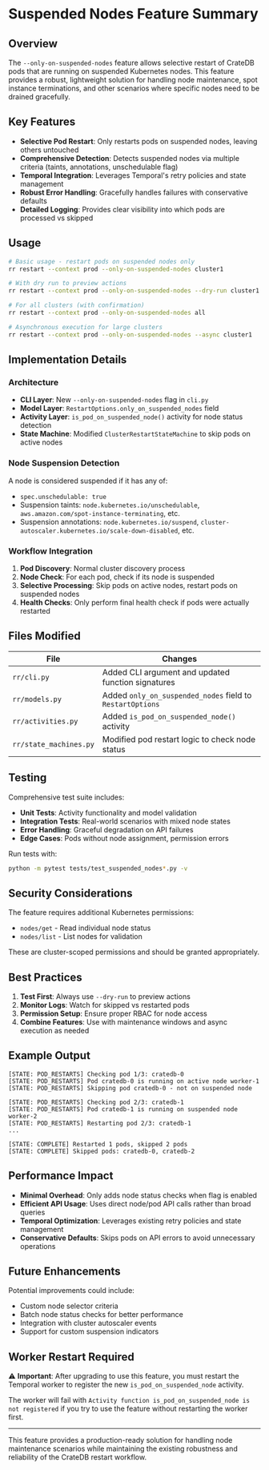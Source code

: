 # Suspended Nodes Feature Summary

## Overview

The `--only-on-suspended-nodes` feature allows selective restart of CrateDB pods that are running on suspended Kubernetes nodes. This feature provides a robust, lightweight solution for handling node maintenance, spot instance terminations, and other scenarios where specific nodes need to be drained gracefully.

## Key Features

- **Selective Pod Restart**: Only restarts pods on suspended nodes, leaving others untouched
- **Comprehensive Detection**: Detects suspended nodes via multiple criteria (taints, annotations, unschedulable flag)
- **Temporal Integration**: Leverages Temporal's retry policies and state management
- **Robust Error Handling**: Gracefully handles failures with conservative defaults
- **Detailed Logging**: Provides clear visibility into which pods are processed vs skipped

## Usage

```bash
# Basic usage - restart pods on suspended nodes only
rr restart --context prod --only-on-suspended-nodes cluster1

# With dry run to preview actions
rr restart --context prod --only-on-suspended-nodes --dry-run cluster1

# For all clusters (with confirmation)
rr restart --context prod --only-on-suspended-nodes all

# Asynchronous execution for large clusters
rr restart --context prod --only-on-suspended-nodes --async cluster1
```

## Implementation Details

### Architecture
- **CLI Layer**: New `--only-on-suspended-nodes` flag in `cli.py`
- **Model Layer**: `RestartOptions.only_on_suspended_nodes` field
- **Activity Layer**: `is_pod_on_suspended_node()` activity for node status detection
- **State Machine**: Modified `ClusterRestartStateMachine` to skip pods on active nodes

### Node Suspension Detection
A node is considered suspended if it has any of:
- `spec.unschedulable: true`
- Suspension taints: `node.kubernetes.io/unschedulable`, `aws.amazon.com/spot-instance-terminating`, etc.
- Suspension annotations: `node.kubernetes.io/suspend`, `cluster-autoscaler.kubernetes.io/scale-down-disabled`, etc.

### Workflow Integration
1. **Pod Discovery**: Normal cluster discovery process
2. **Node Check**: For each pod, check if its node is suspended
3. **Selective Processing**: Skip pods on active nodes, restart pods on suspended nodes
4. **Health Checks**: Only perform final health check if pods were actually restarted

## Files Modified

| File | Changes |
|------|---------|
| `rr/cli.py` | Added CLI argument and updated function signatures |
| `rr/models.py` | Added `only_on_suspended_nodes` field to `RestartOptions` |
| `rr/activities.py` | Added `is_pod_on_suspended_node()` activity |
| `rr/state_machines.py` | Modified pod restart logic to check node status |

## Testing

Comprehensive test suite includes:
- **Unit Tests**: Activity functionality and model validation
- **Integration Tests**: Real-world scenarios with mixed node states
- **Error Handling**: Graceful degradation on API failures
- **Edge Cases**: Pods without node assignment, permission errors

Run tests with:
```bash
python -m pytest tests/test_suspended_nodes*.py -v
```

## Security Considerations

The feature requires additional Kubernetes permissions:
- `nodes/get` - Read individual node status
- `nodes/list` - List nodes for validation

These are cluster-scoped permissions and should be granted appropriately.

## Best Practices

1. **Test First**: Always use `--dry-run` to preview actions
2. **Monitor Logs**: Watch for skipped vs restarted pods
3. **Permission Setup**: Ensure proper RBAC for node access
4. **Combine Features**: Use with maintenance windows and async execution as needed

## Example Output

```
[STATE: POD_RESTARTS] Checking pod 1/3: cratedb-0
[STATE: POD_RESTARTS] Pod cratedb-0 is running on active node worker-1
[STATE: POD_RESTARTS] Skipping pod cratedb-0 - not on suspended node

[STATE: POD_RESTARTS] Checking pod 2/3: cratedb-1  
[STATE: POD_RESTARTS] Pod cratedb-1 is running on suspended node worker-2
[STATE: POD_RESTARTS] Restarting pod 2/3: cratedb-1
...

[STATE: COMPLETE] Restarted 1 pods, skipped 2 pods
[STATE: COMPLETE] Skipped pods: cratedb-0, cratedb-2
```

## Performance Impact

- **Minimal Overhead**: Only adds node status checks when flag is enabled
- **Efficient API Usage**: Uses direct node/pod API calls rather than broad queries
- **Temporal Optimization**: Leverages existing retry policies and state management
- **Conservative Defaults**: Skips pods on API errors to avoid unnecessary operations

## Future Enhancements

Potential improvements could include:
- Custom node selector criteria
- Batch node status checks for better performance
- Integration with cluster autoscaler events
- Support for custom suspension indicators

## Worker Restart Required

⚠️ **Important**: After upgrading to use this feature, you must restart the Temporal worker to register the new `is_pod_on_suspended_node` activity. 

The worker will fail with `Activity function is_pod_on_suspended_node is not registered` if you try to use the feature without restarting the worker first.

---

This feature provides a production-ready solution for handling node maintenance scenarios while maintaining the existing robustness and reliability of the CrateDB restart workflow.